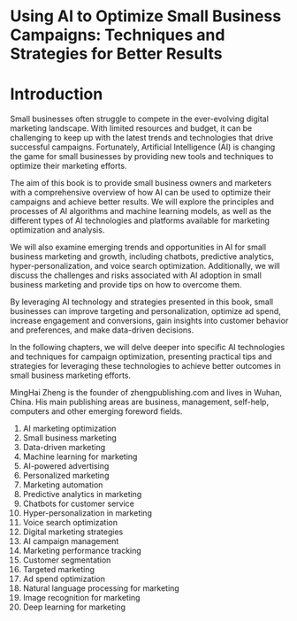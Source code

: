 # Using AI to Optimize Small Business Campaigns: Techniques and Strategies for Better Results

# Introduction

Small businesses often struggle to compete in the ever-evolving digital marketing landscape. With limited resources and budget, it can be challenging to keep up with the latest trends and technologies that drive successful campaigns. Fortunately, Artificial Intelligence (AI) is changing the game for small businesses by providing new tools and techniques to optimize their marketing efforts.

The aim of this book is to provide small business owners and marketers with a comprehensive overview of how AI can be used to optimize their campaigns and achieve better results. We will explore the principles and processes of AI algorithms and machine learning models, as well as the different types of AI technologies and platforms available for marketing optimization and analysis.

We will also examine emerging trends and opportunities in AI for small business marketing and growth, including chatbots, predictive analytics, hyper-personalization, and voice search optimization. Additionally, we will discuss the challenges and risks associated with AI adoption in small business marketing and provide tips on how to overcome them.

By leveraging AI technology and strategies presented in this book, small businesses can improve targeting and personalization, optimize ad spend, increase engagement and conversions, gain insights into customer behavior and preferences, and make data-driven decisions.

In the following chapters, we will delve deeper into specific AI technologies and techniques for campaign optimization, presenting practical tips and strategies for leveraging these technologies to achieve better outcomes in small business marketing efforts.

MingHai Zheng is the founder of zhengpublishing.com and lives in Wuhan, China. His main publishing areas are business, management, self-help, computers and other emerging foreword fields.





1. AI marketing optimization
2. Small business marketing
3. Data-driven marketing
4. Machine learning for marketing
5. AI-powered advertising
6. Personalized marketing
7. Marketing automation
8. Predictive analytics in marketing
9. Chatbots for customer service
10. Hyper-personalization in marketing
11. Voice search optimization
12. Digital marketing strategies
13. AI campaign management
14. Marketing performance tracking
15. Customer segmentation
16. Targeted marketing
17. Ad spend optimization
18. Natural language processing for marketing
19. Image recognition for marketing
20. Deep learning for marketing

